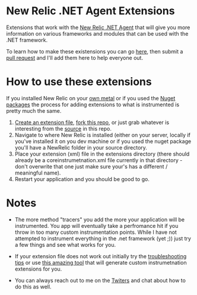New Relic .NET Agent Extensions
================================

Extensions that work with the [New Relic .NET Agent](https://docs.newrelic.com/docs/dotnet/new-relic-for-net) that will give you more information on various frameworks and modules that can be used with the .NET framework.

To learn how to make these existensions you can go [here](https://docs.newrelic.com/docs/dotnet/dotnet-agent-custom-metrics), then submit a [pull request](https://github.com/nickfloyd/newrelic-dotnet-agent-extensions/pulls) and I'll add them here to help everyone out.

How to use these extensions
================================

If you installed New Relic on your [own metal](https://docs.newrelic.com/docs/dotnet/new-relic-net-installation) or if you used the [Nuget packages](https://docs.newrelic.com/docs/dotnet/installing-the-net-agent-on-azure) the process for adding extensions to what is instrumented is pretty much the same.

1. [Create an extension file](https://docs.newrelic.com/docs/dotnet/dotnet-agent-custom-metrics), [fork this repo](https://help.github.com/articles/fork-a-repo), or just grab whatever is interesting from the [source](https://github.com/nickfloyd/newrelic-dotnet-agent-extensions) in this repo.
2. Navigate to where New Relic is installed (either on your server, locally if you've installed it on you dev machine or if you used the nuget package you'll have a NewRelic folder in your source directory.
3. Place your extension (xml) file in the extensions directory (there should already be a coreinstrumetnation.xml file currently in that directory - don't overwrite that one just make sure your's has a different / meaningful name).
4. Restart your application and you should be good to go.

Notes
================================
* The more method "tracers" you add the more your application will be instrumented. You app will eventually take a perfromance hit if you throw in too many custom instrumentation points.  While I have not attempted to instrument everything in the .net framework (yet ;)) just try a few things and see what works for you.

* If your extension file does not work out initially try the [troubleshooting tips](https://docs.newrelic.com/docs/dotnet/dotnet-agent-custom-metrics#troubleshooting) or use [this amazing tool](http://pablissimo.com/projects/nrconfig-automatic-new-relic-custom-instrumentation-file-generation) that will generate custom instrumetnation extensions for you.

* You can always reach out to me on the [Twiters](https://twitter.com/nickfloyd) and chat about how to do this as well.
